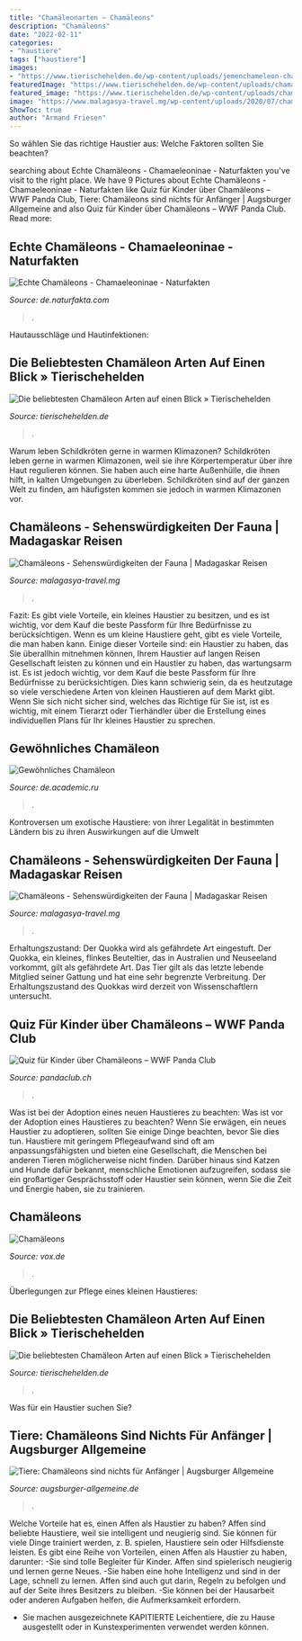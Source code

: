 ```yaml
---
title: "Chamäleonarten ~ Chamäleons"
description: "Chamäleons"
date: "2022-02-11"
categories:
- "haustiere"
tags: ["haustiere"]
images:
- "https://www.tierischehelden.de/wp-content/uploads/jemenchameleon-chamaeleo-calyptratus-1068x711.jpg"
featuredImage: "https://www.tierischehelden.de/wp-content/uploads/chamaeleo-calyptratus.jpg"
featured_image: "https://www.tierischehelden.de/wp-content/uploads/chamaeleo-calyptratus.jpg"
image: "https://www.malagasya-travel.mg/wp-content/uploads/2020/07/chamaeleon-auf-ast-madagaskar-1080x717.jpg"
ShowToc: true
author: "Armand Friesen"
---
```



So wählen Sie das richtige Haustier aus: Welche Faktoren sollten Sie beachten?

	

		
searching about Echte Chamäleons - Chamaeleoninae - Naturfakten you've visit to the right place. We have 9 Pictures about Echte Chamäleons - Chamaeleoninae - Naturfakten like Quiz für Kinder über Chamäleons – WWF Panda Club, Tiere: Chamäleons sind nichts für Anfänger | Augsburger Allgemeine and also Quiz für Kinder über Chamäleons – WWF Panda Club. Read more:
		
    
## Echte Chamäleons - Chamaeleoninae - Naturfakten

<img loading=lazy src="https://www.naturfakta.no/images/t_from_flickr_4568655085_bcff9c29c7_b.jpg" onerror="this.onerror=null;this.src='https://tse4.mm.bing.net/th?id=OIP.5pPEFeRXTZJ_rrb0ylp2JwAAAA&amp;pid=15.1';" alt="Echte Chamäleons - Chamaeleoninae - Naturfakten">

_Source: de.naturfakta.com_

>. 

	

Hautausschläge und Hautinfektionen:

    
## Die Beliebtesten Chamäleon Arten Auf Einen Blick » Tierischehelden

<img loading=lazy src="https://www.tierischehelden.de/wp-content/uploads/jemenchameleon-chamaeleo-calyptratus-1068x711.jpg" onerror="this.onerror=null;this.src='https://tse2.mm.bing.net/th?id=OIP.yp-CFjeuffAacUV0Jw5HbgHaE7&amp;pid=15.1';" alt="Die beliebtesten Chamäleon Arten auf einen Blick » Tierischehelden">

_Source: tierischehelden.de_

>. 

	

Warum leben Schildkröten gerne in warmen Klimazonen?
Schildkröten leben gerne in warmen Klimazonen, weil sie ihre Körpertemperatur über ihre Haut regulieren können. Sie haben auch eine harte Außenhülle, die ihnen hilft, in kalten Umgebungen zu überleben. Schildkröten sind auf der ganzen Welt zu finden, am häufigsten kommen sie jedoch in warmen Klimazonen vor.

    
## Chamäleons - Sehenswürdigkeiten Der Fauna | Madagaskar Reisen

<img loading=lazy src="https://www.malagasya-travel.mg/wp-content/uploads/2020/07/endemisches-chamaeleon-madagaskar.jpg" onerror="this.onerror=null;this.src='https://tse4.mm.bing.net/th?id=OIP.-w9xEzUaQz_CrMPgsJpSEAHaE6&amp;pid=15.1';" alt="Chamäleons - Sehenswürdigkeiten der Fauna | Madagaskar Reisen">

_Source: malagasya-travel.mg_

>. 

	

Fazit: Es gibt viele Vorteile, ein kleines Haustier zu besitzen, und es ist wichtig, vor dem Kauf die beste Passform für Ihre Bedürfnisse zu berücksichtigen.
Wenn es um kleine Haustiere geht, gibt es viele Vorteile, die man haben kann. Einige dieser Vorteile sind: ein Haustier zu haben, das Sie überallhin mitnehmen können, Ihrem Haustier auf langen Reisen Gesellschaft leisten zu können und ein Haustier zu haben, das wartungsarm ist. Es ist jedoch wichtig, vor dem Kauf die beste Passform für Ihre Bedürfnisse zu berücksichtigen. Dies kann schwierig sein, da es heutzutage so viele verschiedene Arten von kleinen Haustieren auf dem Markt gibt. Wenn Sie sich nicht sicher sind, welches das Richtige für Sie ist, ist es wichtig, mit einem Tierarzt oder Tierhändler über die Erstellung eines individuellen Plans für Ihr kleines Haustier zu sprechen.

    
## Gewöhnliches Chamäleon

<img loading=lazy src="http://de.academic.ru/pictures/dewiki/71/Gewöhnliches_Chamäleon.jpg" onerror="this.onerror=null;this.src='https://tse3.mm.bing.net/th?id=OIP.tZMAKtPXgSyLZLZXqH1NkAHaFj&amp;pid=15.1';" alt="Gewöhnliches Chamäleon">

_Source: de.academic.ru_

>. 

	

Kontroversen um exotische Haustiere: von ihrer Legalität in bestimmten Ländern bis zu ihren Auswirkungen auf die Umwelt

    
## Chamäleons - Sehenswürdigkeiten Der Fauna | Madagaskar Reisen

<img loading=lazy src="https://www.malagasya-travel.mg/wp-content/uploads/2020/07/chamaeleon-auf-ast-madagaskar-1080x717.jpg" onerror="this.onerror=null;this.src='https://tse1.mm.bing.net/th?id=OIP.r73eubJopM8eWEF-H-hTowHaE6&amp;pid=15.1';" alt="Chamäleons - Sehenswürdigkeiten der Fauna | Madagaskar Reisen">

_Source: malagasya-travel.mg_

>. 

	

Erhaltungszustand: Der Quokka wird als gefährdete Art eingestuft.
Der Quokka, ein kleines, flinkes Beuteltier, das in Australien und Neuseeland vorkommt, gilt als gefährdete Art. Das Tier gilt als das letzte lebende Mitglied seiner Gattung und hat eine sehr begrenzte Verbreitung. Der Erhaltungszustand des Quokkas wird derzeit von Wissenschaftlern untersucht.

    
## Quiz Für Kinder über Chamäleons – WWF Panda Club

<img loading=lazy src="https://www.pandaclub.ch/wp-content/uploads/2019/05/Medium_WW267207.jpg" onerror="this.onerror=null;this.src='https://tse4.mm.bing.net/th?id=OIP.65x7whKcnOMG38nC5KXv-QHaEa&amp;pid=15.1';" alt="Quiz für Kinder über Chamäleons – WWF Panda Club">

_Source: pandaclub.ch_

>. 

	

Was ist bei der Adoption eines neuen Haustieres zu beachten: Was ist vor der Adoption eines Haustieres zu beachten?
Wenn Sie erwägen, ein neues Haustier zu adoptieren, sollten Sie einige Dinge beachten, bevor Sie dies tun. Haustiere mit geringem Pflegeaufwand sind oft am anpassungsfähigsten und bieten eine Gesellschaft, die Menschen bei anderen Tieren möglicherweise nicht finden. Darüber hinaus sind Katzen und Hunde dafür bekannt, menschliche Emotionen aufzugreifen, sodass sie ein großartiger Gesprächsstoff oder Haustier sein können, wenn Sie die Zeit und Energie haben, sie zu trainieren.

    
## Chamäleons

<img loading=lazy src="https://aisvox-a.akamaihd.net/masters/76950/26-1/748x0/1839/chamaeleons.jpg" onerror="this.onerror=null;this.src='https://tse3.mm.bing.net/th?id=OIP.sI5stY4J9HrPYJj7w35DRgHaEK&amp;pid=15.1';" alt="Chamäleons">

_Source: vox.de_

>. 

	

Überlegungen zur Pflege eines kleinen Haustieres:

    
## Die Beliebtesten Chamäleon Arten Auf Einen Blick » Tierischehelden

<img loading=lazy src="https://www.tierischehelden.de/wp-content/uploads/chamaeleo-calyptratus.jpg" onerror="this.onerror=null;this.src='https://tse4.mm.bing.net/th?id=OIP.LeIcbVPuxlwswAwbiqYTGQHaE7&amp;pid=15.1';" alt="Die beliebtesten Chamäleon Arten auf einen Blick » Tierischehelden">

_Source: tierischehelden.de_

>. 

	

Was für ein Haustier suchen Sie?

    
## Tiere: Chamäleons Sind Nichts Für Anfänger | Augsburger Allgemeine

<img loading=lazy src="https://www.augsburger-allgemeine.de/img/leben-freizeit/crop28544877/90464276-cv16_9-w1200/Ein-farbenpraechtiges-Jemen-Chamaeleon-waermt-sich-in-einem-Terrarium.jpg" onerror="this.onerror=null;this.src='https://tse4.mm.bing.net/th?id=OIP.Wx76qK_UtOhYselhRy1bRgHaEK&amp;pid=15.1';" alt="Tiere: Chamäleons sind nichts für Anfänger | Augsburger Allgemeine">

_Source: augsburger-allgemeine.de_

>. 

	

Welche Vorteile hat es, einen Affen als Haustier zu haben?
Affen sind beliebte Haustiere, weil sie intelligent und neugierig sind. Sie können für viele Dinge trainiert werden, z. B. spielen, Haustiere sein oder Hilfsdienste leisten. Es gibt eine Reihe von Vorteilen, einen Affen als Haustier zu haben, darunter:
-Sie sind tolle Begleiter für Kinder. Affen sind spielerisch neugierig und lernen gerne Neues.
-Sie haben eine hohe Intelligenz und sind in der Lage, schnell zu lernen. Affen sind auch gut darin, Regeln zu befolgen und auf der Seite ihres Besitzers zu bleiben.
-Sie können bei der Hausarbeit oder anderen Aufgaben helfen, die Aufmerksamkeit erfordern.
- Sie machen ausgezeichnete KAPITIERTE Leichentiere, die zu Hause ausgestellt oder in Kunstexperimenten verwendet werden können.

